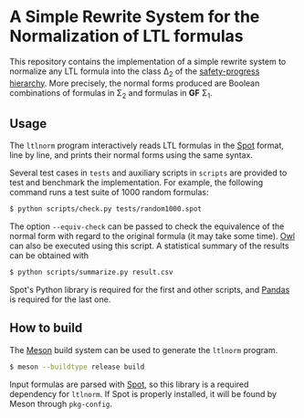 A Simple Rewrite System for the Normalization of LTL formulas
=============================================================

This repository contains the implementation of a simple rewrite system to normalize any LTL formula into the class Δ<sub>2</sub> of the [safety-progress hierarchy](https://doi.org/10.1145/93385.93442). More precisely, the normal forms produced are Boolean combinations of formulas in Σ<sub>2</sub> and formulas in **GF** Σ<sub>1</sub>.

Usage
-----

The `ltlnorm` program interactively reads LTL formulas in the [Spot](https://spot.lrde.epita.fr/) format, line by line, and prints their normal forms using the same syntax.

Several test cases in `tests` and auxiliary scripts in `scripts` are provided to test and benchmark the implementation. For example, the following command runs a test suite of 1000 random formulas:

```bash
$ python scripts/check.py tests/random1000.spot
```

The option `--equiv-check` can be passed to check the equivalence of the normal form with regard to the original formula (it may take some time). [Owl](https://owl.model.in.tum.de/) can also be executed using this script. A statistical summary of the results can be obtained with

```bash
$ python scripts/summarize.py result.csv
```

Spot's Python library is required for the first and other scripts, and [Pandas](https://pandas.pydata.org/) is required for the last one.

How to build
------------

The [Meson](https://mesonbuild.com/) build system can be used to generate the `ltlnorm` program.

```bash
$ meson --buildtype release build
```

Input formulas are parsed with [Spot](https://spot.lrde.epita.fr/), so this library is a required dependency for `ltlnorm`. If Spot is properly installed, it will be found by Meson through `pkg-config`.
